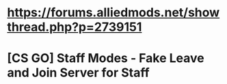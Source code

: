 
# https://forums.alliedmods.net/showthread.php?p=2739151

# [CS GO] Staff Modes - Fake Leave and Join Server for Staff


